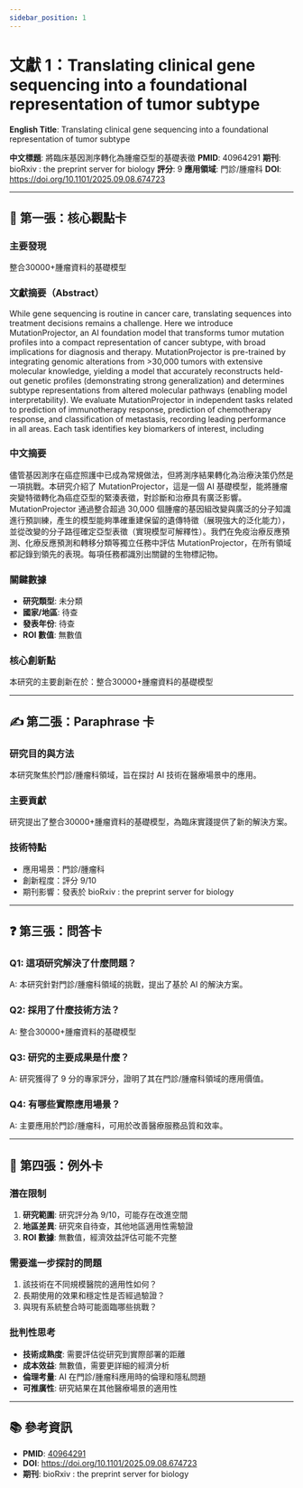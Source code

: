 ```yaml
---
sidebar_position: 1
---
```


# 文獻 1：Translating clinical gene sequencing into a foundational representation of tumor subtype

**English Title**: Translating clinical gene sequencing into a foundational representation of tumor subtype

**中文標題**: 將臨床基因測序轉化為腫瘤亞型的基礎表徵
**PMID**: 40964291
**期刊**: bioRxiv : the preprint server for biology
**評分**: 9
**應用領域**: 門診/腫瘤科
**DOI**: https://doi.org/10.1101/2025.09.08.674723

---

## 📌 第一張：核心觀點卡

### 主要發現
整合30000+腫瘤資料的基礎模型

### 文獻摘要（Abstract）
While gene sequencing is routine in cancer care, translating sequences into treatment decisions remains a challenge. Here we introduce MutationProjector, an AI foundation model that transforms tumor mutation profiles into a compact representation of cancer subtype, with broad implications for diagnosis and therapy. MutationProjector is pre-trained by integrating genomic alterations from &gt;30,000 tumors with extensive molecular knowledge, yielding a model that accurately reconstructs held-out genetic profiles (demonstrating strong generalization) and determines subtype representations from altered molecular pathways (enabling model interpretability). We evaluate MutationProjector in independent tasks related to prediction of immunotherapy response, prediction of chemotherapy response, and classification of metastasis, recording leading performance in all areas. Each task identifies key biomarkers of interest, including

### 中文摘要
儘管基因測序在癌症照護中已成為常規做法，但將測序結果轉化為治療決策仍然是一項挑戰。本研究介紹了 MutationProjector，這是一個 AI 基礎模型，能將腫瘤突變特徵轉化為癌症亞型的緊湊表徵，對診斷和治療具有廣泛影響。MutationProjector 通過整合超過 30,000 個腫瘤的基因組改變與廣泛的分子知識進行預訓練，產生的模型能夠準確重建保留的遺傳特徵（展現強大的泛化能力），並從改變的分子路徑確定亞型表徵（實現模型可解釋性）。我們在免疫治療反應預測、化療反應預測和轉移分類等獨立任務中評估 MutationProjector，在所有領域都記錄到領先的表現。每項任務都識別出關鍵的生物標記物。

### 關鍵數據
- **研究類型**: 未分類
- **國家/地區**: 待查
- **發表年份**: 待查
- **ROI 數值**: 無數值

### 核心創新點
本研究的主要創新在於：整合30000+腫瘤資料的基礎模型

---

## ✍️ 第二張：Paraphrase 卡

### 研究目的與方法
本研究聚焦於門診/腫瘤科領域，旨在探討 AI 技術在醫療場景中的應用。

### 主要貢獻
研究提出了整合30000+腫瘤資料的基礎模型，為臨床實踐提供了新的解決方案。

### 技術特點
- 應用場景：門診/腫瘤科
- 創新程度：評分 9/10
- 期刊影響：發表於 bioRxiv : the preprint server for biology

---

## ❓ 第三張：問答卡

### Q1: 這項研究解決了什麼問題？
A: 本研究針對門診/腫瘤科領域的挑戰，提出了基於 AI 的解決方案。

### Q2: 採用了什麼技術方法？
A: 整合30000+腫瘤資料的基礎模型

### Q3: 研究的主要成果是什麼？
A: 研究獲得了 9 分的專家評分，證明了其在門診/腫瘤科領域的應用價值。

### Q4: 有哪些實際應用場景？
A: 主要應用於門診/腫瘤科，可用於改善醫療服務品質和效率。

---

## 🤔 第四張：例外卡

### 潛在限制
1. **研究範圍**: 研究評分為 9/10，可能存在改進空間
2. **地區差異**: 研究來自待查，其他地區適用性需驗證
3. **ROI 數據**: 無數值，經濟效益評估可能不完整

### 需要進一步探討的問題
1. 該技術在不同規模醫院的適用性如何？
2. 長期使用的效果和穩定性是否經過驗證？
3. 與現有系統整合時可能面臨哪些挑戰？

### 批判性思考
- **技術成熟度**: 需要評估從研究到實際部署的距離
- **成本效益**: 無數值，需要更詳細的經濟分析
- **倫理考量**: AI 在門診/腫瘤科應用時的倫理和隱私問題
- **可推廣性**: 研究結果在其他醫療場景的適用性

---

## 📚 參考資訊
- **PMID**: [40964291](https://pubmed.ncbi.nlm.nih.gov/40964291/)
- **DOI**: https://doi.org/10.1101/2025.09.08.674723
- **期刊**: bioRxiv : the preprint server for biology

